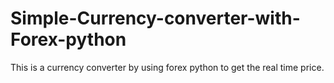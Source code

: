 # Simple-Currency-converter-with-Forex-python
This is a currency converter by using forex python to get the real time price.

